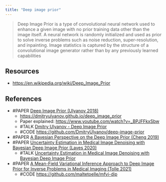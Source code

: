 ```yaml
---
title: "Deep image prior"
---
```


> Deep Image Prior is a type of convolutional neural network used to enhance a given image with no prior training data other than the image itself. A neural network is randomly initialized and used as prior to solve inverse problems such as noise reduction, super-resolution, and inpainting. Image statistics is captured by the structure of a convolutional image generator rather than by any previously learned capabilities

## Resources
- https://en.wikipedia.org/wiki/Deep_Image_Prior


## References
- #PAPER [Deep Image Prior (Ulyanov 2018)](https://arxiv.org/pdf/1711.10925)            
	- https://dmitryulyanov.github.io/deep_image_prior
	- Paper explained: https://www.youtube.com/watch?v=_BPJFFkxSbw
	- #TALK [Dmitry Ulyanov - Deep Image Prior](https://www.youtube.com/watch?v=-g1NsTuP1_I)
	- #CODE https://github.com/DmitryUlyanov/deep-image-prior
- #PAPER [A Bayesian Perspective on the Deep Image Prior (Cheng 2019)](https://arxiv.org/pdf/1904.07457)            
- #PAPER [Uncertainty Estimation in Medical Image Denoising with Bayesian Deep Image Prior (Laves 2020)](https://arxiv.org/pdf/2008.08837)            
	- #TALK [Uncertainty Estimation in Medical Image Denoising with Bayesian Deep Image Prior](https://www.youtube.com/watch?v=ULMNkHJ6yBI)
- #PAPER [A Mean-Field Variational Inference Approach to Deep Image Prior for Inverse Problems in Medical Imaging (Tolle 2021)](https://proceedings.mlr.press/v143/tolle21a.html)
	- #CODE https://github.com/maltetoelle/mfvi-dip
